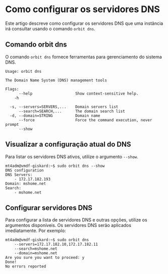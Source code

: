# Como configurar os servidores DNS

Este artigo descreve como configurar os servidores DNS que uma instância irá consultar usando o comando `orbit dns`.

## Comando orbit dns
O comando `orbit dns` fornece ferramentas para gerenciamento do sistema DNS.

```mt4adm@vmdf-giskard:~$ sudo orbit dns --help
Usage: orbit dns

The Domain Name System (DNS) management tools

Flags:
      --help                   Show context-sensitive help.
	-h

  -s, --servers=SERVERS,...    Domain servers list
      --search=SEARCH,...      The domain search list
  -d, --domain=STRING          Domain name
      --force                  Force the command execution, never prompt
      --show
```
## Visualizar a configuração atual do DNS
Para listar os servidores DNS ativos, utilize o argumento `--show`.
```
mt4adm@vmdf-giskard:~$ sudo orbit dns --show
DNS configuration
DNS Servers:
    - 172.17.182.193
Domain: mshome.net
Search:
    - mshome.net
```
## Configurar servidores DNS
Para configurar a lista de servidores DNS e outras opções, utilize os argumentos disponíveis. Os servidores DNS serão aplicados imediatamente. Por exemplo:
```
mt4adm@vmdf-giskard:~$ sudo orbit dns
    --servers=172.17.182.10,172.17.182.11
    --search=mshome.net
    --domain=mshome.net
Are you sure you want to proceed: y
Done!
No errors reported
```
